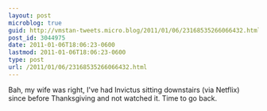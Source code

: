 ```yaml
---
layout: post
microblog: true
guid: http://vmstan-tweets.micro.blog/2011/01/06/23168535266066432.html
post_id: 3044975
date: 2011-01-06T18:06:23-0600
lastmod: 2011-01-06T18:06:23-0600
type: post
url: /2011/01/06/23168535266066432.html
---
```

Bah, my wife was right, I've had Invictus sitting downstairs (via Netflix) since before Thanksgiving and not watched it. Time to go back.
